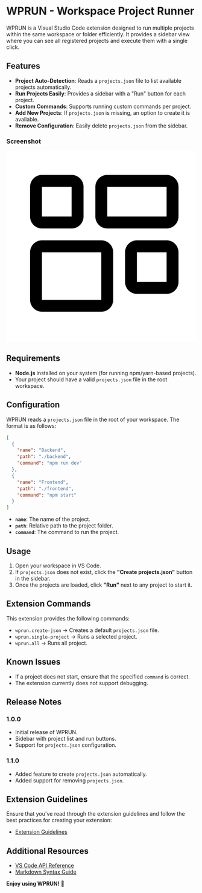 # WPRUN - Workspace Project Runner

WPRUN is a Visual Studio Code extension designed to run multiple projects within the same workspace or folder efficiently. It provides a sidebar view where you can see all registered projects and execute them with a single click.

## Features

- **Project Auto-Detection**: Reads a `projects.json` file to list available projects automatically.
- **Run Projects Easily**: Provides a sidebar with a "Run" button for each project.
- **Custom Commands**: Supports running custom commands per project.
- **Add New Projects**: If `projects.json` is missing, an option to create it is available.
- **Remove Configuration**: Easily delete `projects.json` from the sidebar.

### Screenshot

![WPRUN Sidebar](resources/main-icon.svg)

## Requirements

- **Node.js** installed on your system (for running npm/yarn-based projects).
- Your project should have a valid `projects.json` file in the root workspace.

## Configuration

WPRUN reads a `projects.json` file in the root of your workspace. The format is as follows:

```json
[
  {
    "name": "Backend",
    "path": "./backend",
    "command": "npm run dev"
  },
  {
    "name": "Frontend",
    "path": "./frontend",
    "command": "npm start"
  }
]
```

- **`name`**: The name of the project.
- **`path`**: Relative path to the project folder.
- **`command`**: The command to run the project.

## Usage

1. Open your workspace in VS Code.
2. If `projects.json` does not exist, click the **"Create projects.json"** button in the sidebar.
3. Once the projects are loaded, click **"Run"** next to any project to start it.

## Extension Commands

This extension provides the following commands:

- `wprun.create-json` → Creates a default `projects.json` file.
- `wprun.single-project` → Runs a selected project.
- `wprun.all` → Runs all project.

## Known Issues

- If a project does not start, ensure that the specified `command` is correct.
- The extension currently does not support debugging.

## Release Notes

### 1.0.0

- Initial release of WPRUN.
- Sidebar with project list and run buttons.
- Support for `projects.json` configuration.

### 1.1.0

- Added feature to create `projects.json` automatically.
- Added support for removing `projects.json`.

## Extension Guidelines

Ensure that you've read through the extension guidelines and follow the best practices for creating your extension:

- [Extension Guidelines](https://code.visualstudio.com/api/references/extension-guidelines)

## Additional Resources

- [VS Code API Reference](https://code.visualstudio.com/api)
- [Markdown Syntax Guide](https://help.github.com/articles/markdown-basics/)

**Enjoy using WPRUN!** 🚀

